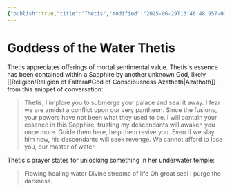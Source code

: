 ```yaml
---
{"publish":true,"title":"Thetis","modified":"2025-06-29T13:46:48.957-07:00","cssclasses":""}
---
```




# Goddess of the Water Thetis

Thetis appreciates offerings of mortal sentimental value. Thetis's essence has been contained within a Sapphire by another unknown God, likely [[Religion/Religion of Faltera#God of Consciousness Azathoth\|Azathoth]] from this snippet of conversation: 
> Thetis, I implore you to submerge your palace and seal it away. I fear we are amidst a conflict upon our very pantheon. Since the fusions, your powers have not been what they used to be. I will contain your essence in this Sapphire, trusting my descendants will awaken you once more. Guide them here, help them revive you. Even if we slay him now, his descendants will seek revenge. We cannot afford to lose you, our master of water. 

Thetis's prayer states for unlocking something in her underwater temple: 
> Flowing healing water
> Divine streams of life
> Oh great seal
> I purge the darkness. 
